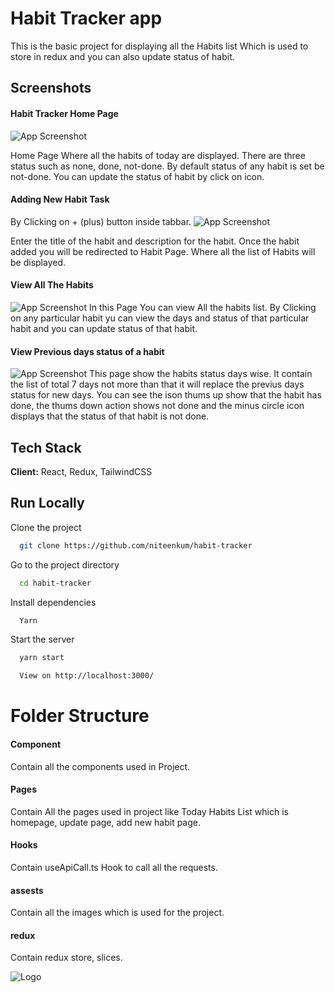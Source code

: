 
# Habit Tracker app

This is the basic project for displaying all the Habits list Which is used to store in redux and you can also update status of habit. 




## Screenshots

#### Habit Tracker Home Page
![App Screenshot](https://snipboard.io/zntVEa.jpg)

Home Page Where all the habits of today are displayed. There are three status
such as none, done, not-done. By default status of any habit is set be not-done.
You can update the status of habit by click on icon.

#### Adding New Habit Task
By Clicking on + (plus) button inside tabbar.
![App Screenshot](https://snipboard.io/zHovE8.jpg)

Enter the title of the habit and description for the habit. Once the habit added you will be redirected to Habit Page. 
Where all the list of Habits will be displayed.

#### View All The Habits
![App Screenshot](https://snipboard.io/cGfMa1.jpg)
In this Page You can view All the habits list. By Clicking on any particular habit yu can view the days and status of that particular habit and you can update status of that habit.


#### View Previous days status of a habit
![App Screenshot](https://snipboard.io/vf5Xrx.jpg)
This page show the habits status days wise. It contain the list of total 7 days not more than that it will replace the previus days status for new days.
You can see the ison  thums up show that the habit has done, the thums down action shows not done and the minus circle icon displays that the status of that habit is not done.
## Tech Stack

**Client:** React, Redux, TailwindCSS



## Run Locally

Clone the project

```bash
  git clone https://github.com/niteenkum/habit-tracker
```

Go to the project directory

```bash
  cd habit-tracker
```

Install dependencies

```bash
  Yarn
```

Start the server

```bash
  yarn start

  View on http://localhost:3000/
```


# Folder Structure

#### Component
Contain all the components used in Project.

#### Pages
Contain All the pages used in project like Today Habits List which is homepage,
 update page, add new habit page.

#### Hooks

Contain useApiCall.ts Hook to call all the requests.

#### assests
Contain all the images which is used for the project.

#### redux
Contain redux store, slices.




![Logo](https://upload.wikimedia.org/wikipedia/commons/thumb/a/a7/React-icon.svg/2300px-React-icon.svg.png)
